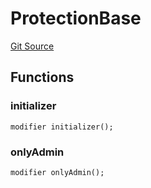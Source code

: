 # ProtectionBase
[Git Source](https://github.com/metacontract/mc/blob/7db22f6d7abc05705d21c7601fb406ca49c18557/src/std/functions/protected/protection/ProtectionBase.sol)


## Functions
### initializer


```solidity
modifier initializer();
```

### onlyAdmin


```solidity
modifier onlyAdmin();
```

